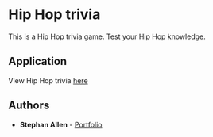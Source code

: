 # Hip Hop trivia

This is a Hip Hop trivia game. Test your Hip Hop knowledge.

## Application

View Hip Hop trivia [here](https://sallen2.github.io/trivia-game/)

## Authors

* **Stephan Allen** - [Portfolio](http://www.stephanallen.com/)
